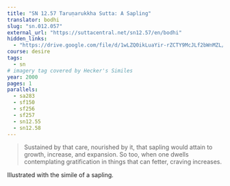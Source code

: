 ```yaml
---
title: "SN 12.57 Taruṇarukkha Sutta: A Sapling"
translator: bodhi
slug: "sn.012.057"
external_url: "https://suttacentral.net/sn12.57/en/bodhi"
hidden_links:
  - "https://drive.google.com/file/d/1wLZQ0ikLuaYir-rZCTY9McJLf2bWnMZL/view?usp=drivesdk"
course: desire
tags:
  - sn
# imagery tag covered by Hecker's Similes
year: 2000
pages: 1
parallels:
  - sa283
  - sf150
  - sf256
  - sf257
  - sn12.55
  - sn12.58
---
```


> Sustained by that care, nourished by it, that sapling would attain to growth, increase, and expansion. So too, when one dwells contemplating gratification in things that can fetter, craving increases.

Illustrated with the simile of a sapling.


